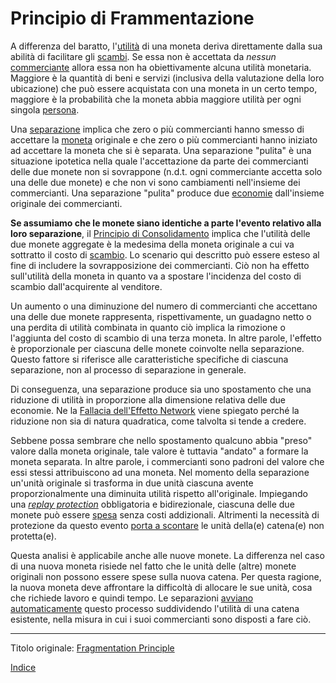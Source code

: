 # Principio di Frammentazione



A differenza del baratto, l'[utilità](ch101-glossary.md#utilità) di una moneta deriva direttamente dalla sua abilità di facilitare gli [scambi](ch101-glossary.md#scambio). Se essa non è accettata da _nessun_ [commerciante](ch101-glossary.md#commerciante) allora essa non ha obiettivamente alcuna utilità monetaria. Maggiore è la quantità di beni e servizi (inclusiva della valutazione della loro ubicazione) che può essere acquistata con una moneta in un certo tempo, maggiore è la probabilità che la moneta abbia maggiore utilità per ogni singola [persona](ch101-glossary.md#persona).

Una [separazione](ch101-glossary.md#separazione-split) implica che zero o più commercianti hanno smesso di accettare la [moneta](ch101-glossary.md#moneta) originale e che zero o più commercianti hanno iniziato ad accettare la moneta che si è separata. Una separazione "pulita" è una situazione ipotetica nella quale l'accettazione da parte dei commercianti delle due monete non si sovrappone (n.d.t. ogni commerciante accetta solo una delle due monete) e che non vi sono cambiamenti nell'insieme dei commercianti. Una separazione "pulita" produce due [economie](ch101-glossary.md#economia) dall'insieme originale dei commercianti.

**Se assumiamo che le monete siano identiche a parte l'evento relativo alla loro separazione**, il [Principio di Consolidamento](ch020-consolidation-principle.md) implica che l'utilità delle due monete aggregate è la medesima della moneta originale a cui va sottratto il costo di [scambio](ch101-glossary.md#scambio-di-unità). Lo scenario qui descritto può essere esteso al fine di includere la sovrapposizione dei commercianti. Ciò non ha effetto sull'utilità della moneta in quanto va a spostare l'incidenza del costo di scambio dall'acquirente al venditore.

Un aumento o una diminuzione del numero di commercianti che accettano una delle due monete rappresenta, rispettivamente, un guadagno netto o una perdita di utilità combinata in quanto ciò implica la rimozione o l'aggiunta del costo di scambio di una terza moneta. In altre parole, l'effetto è proporzionale per ciascuna delle monete coinvolte nella separazione. Questo fattore si riferisce alle caratteristiche specifiche di ciascuna separazione, non al processo di separazione in generale.

Di conseguenza, una separazione produce sia uno spostamento che una riduzione di utilità in proporzione alla dimensione relativa delle due economie. Ne la [Fallacia dell'Effetto Network](ch066-network-effect-fallacy.md) viene spiegato perché la riduzione non sia di natura quadratica, come talvolta si tende a credere.

Sebbene possa sembrare che nello spostamento qualcuno abbia "preso" valore dalla moneta originale, tale valore è tuttavia "andato" a formare la moneta separata. In altre parole, i commercianti sono padroni del valore che essi stessi attribuiscono ad una moneta. Nel momento della separazione un'unità originale si trasforma in due unità ciascuna avente proporzionalmente una diminuita utilità rispetto all'originale. Impiegando una [_replay protection_](ch076-replay-protection-fallacy.md) obbligatoria e bidirezionale, ciascuna delle due monete può essere [spesa](ch101-glossary.md#spesa) senza costi addizionali. Altrimenti la necessità di protezione da questo evento [porta a scontare](https://it.wikipedia.org/wiki/Valore_attuale_netto) le unità della(e) catena(e) non protetta(e).

Questa analisi è applicabile anche alle nuove monete. La differenza nel caso di una nuova moneta risiede nel fatto che le unità delle (altre) monete originali non possono essere spese sulla nuova catena. Per questa ragione, la nuova moneta deve affrontare la difficoltà di allocare le sue unità, cosa che richiede lavoro e quindi tempo. Le separazioni [avviano automaticamente](https://en.wikipedia.org/wiki/Bootstrapping) questo processo suddividendo l'utilità di una catena esistente, nella misura in cui i suoi commercianti sono disposti a fare ciò.

---

Titolo originale: [Fragmentation Principle](https://github.com/libbitcoin/libbitcoin-system/wiki/Fragmentation-Principle)

[Indice](/README.md)


